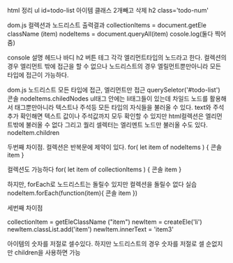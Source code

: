 html 정리
ul id=todo-list
아이템 클래스 2개빼고 삭제
h2 class='todo-num'

dom.js 컬렉션과 노드리스트 출력결과
collectionItems = document.getEle className (item)
nodeItems = document.queryAll(item)
cosole.log(둘다 찍어줌)

console 설명
헤드나 바디 h2 버튼 테그 각각 엘리먼트타입의 노드라고 한다.
컬렉션의 경우 엘리먼트 밖에 접근을 할 수 없으나 노드리스트의 경우 엘릴먼트뿐만아니라 
모든 타입에 접근이 가능하다.

dom.js 노드리스트 모든 타입에 접근, 엘리먼트만 접근
querySeletor('#todo-list')
콘솔 nodeItems.chiledNodes
ul태그 안에는 li태그들이 있는데 차일드 노드를 활용해서 
태그뿐만아니라 텍스트나 주석등 모든 타입의 자식들을 불러올 수 있다.
text와 주석 추가
확인해면 텍스트 값이나 주석값까지 모두 확인할 수 있지만 html컬렉션은 엘리먼트밖에 불러올 수
없다
그리고 퀄리 셀렉터는 엘리멘트 노드만 불러올 수도 있다.
nodeItem.children

두번째 차이점.
컬렉션은 반복문에 제약이 있다.
for( let item of nodeItems ) {
 콘솔 item
}

컬렉션도 가능하다
for( let item of collectionItems ) {
 콘솔 item
}

하지만, forEach로 노드리스트는 돌릴수 있지만 컬렉션을 돌릴수 없다
실습
nodeItem.forEach(function(item){
 콘솔 item
})

세번째 차이점

collectionItem = getEleClassName ("item")
newItem = createEle('li')
newItem.classList.add('item')
newItem.innerText = 'item3'

아이템의 숫자를 저절로 셀수있다.
하지만 노드리스트의 경우 숫자를 저절로 셀 순없지만 children을 사용하면 가능
